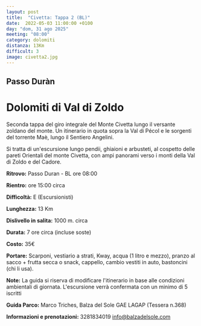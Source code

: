 ```yaml
---
layout: post
title:  "Civetta: Tappa 2 (BL)"
date:  2022-05-03 11:00:00 +0100
day: "dom, 31 ago 2025"
meeting: "08:00"
category: dolomiti 
distanza: 13Km
difficult: 3
image: civetta2.jpg
---
```


## Passo Duràn

# Dolomiti di Val di Zoldo

Seconda tappa del giro integrale del Monte Civetta lungo il versante zoldano del monte. Un itinerario in quota sopra la Val di Pécol e le sorgenti del torrente Maè, lungo il Sentiero Angelini. 

Si tratta di un'escursione lungo pendii, ghiaioni e arbusteti, al cospetto delle pareti Orientali del monte Civetta, con ampi panorami verso i monti della Val di Zoldo e del Cadore.


**Ritrovo:** Passo Duran - BL ore 08:00

**Rientro:** ore 15:00 circa 

**Difficoltà:** E (Escursionisti)

**Lunghezza:** 13 Km

**Dislivello in salita:**  1000 m. circa

**Durata:** 7 ore circa (incluse soste)

**Costo:** 35€ 


**Portare:** Scarponi, vestiario a strati, Kway, acqua (1 litro e mezzo), pranzo al sacco + frutta secca o snack, cappello, cambio vestiti in auto, bastoncini (chi li usa). 

**Note:** La guida si riserva di modificare l'itinerario in base alle condizioni ambientali di giornata. L'escursione verrà confermata con un minimo di 5 iscritti

**Guida Parco:** Marco Triches, Balza del Sole GAE LAGAP (Tessera n.368)

**Informazioni e prenotazioni:** 3281834019 info@balzadelsole.com 
